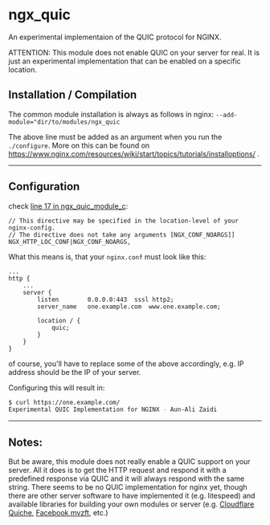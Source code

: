 ngx_quic
====

An experimental implementaion of the QUIC protocol for NGINX.

ATTENTION: This module does not enable QUIC on your server for real. It is just an experimental implementation that can be enabled on a specific location.

## Installation / Compilation
The common module installation is always as follows in nginx:
`--add-module="dir/to/modules/ngx_quic`

The above line must be added as an argument when you run the `./configure`. More on this can be found on https://www.nginx.com/resources/wiki/start/topics/tutorials/installoptions/ .

---
## Configuration
check [line 17 in ngx_quic_module_c](https://github.com/aunali1/ngx_quic/blob/95ace332b7587fd560e86c762c23a328c3301732/src/ngx_quic_module.c#L17):
```
// This directive may be specified in the location-level of your nginx-config.
// The directive does not take any arguments [NGX_CONF_NOARGS]]
NGX_HTTP_LOC_CONF|NGX_CONF_NOARGS,
```

What this means is, that your `nginx.conf` must look like this:

```
...
http {
    ...
    server {
        listen        0.0.0.0:443  sssl http2;
        server_name   one.example.com  www.one.example.com;

        location / {
            quic;
        }
    }
}
```
of course, you'll have to replace some of the above accordingly, e.g. IP address should be the IP of  your server.

Configuring this will result in:

```sh
$ curl https://one.example.com/
Experimental QUIC Implementation for NGINX - Aun-Ali Zaidi
```
---
## Notes:
But be aware, this module does not really enable a QUIC support on your server. All it does is to get the HTTP request and respond it with a predefined response via QUIC and it will always respond with the same string. There seems to be no QUIC implementation for nginx yet, though there are other server software to have implemented it (e.g. litespeed) and available libraries for building your own modules or server (e.g. [Cloudflare Quiche](https://github.com/cloudflare/quiche), [Facebook mvzft](https://github.com/facebookincubator/mvfst), etc.)
